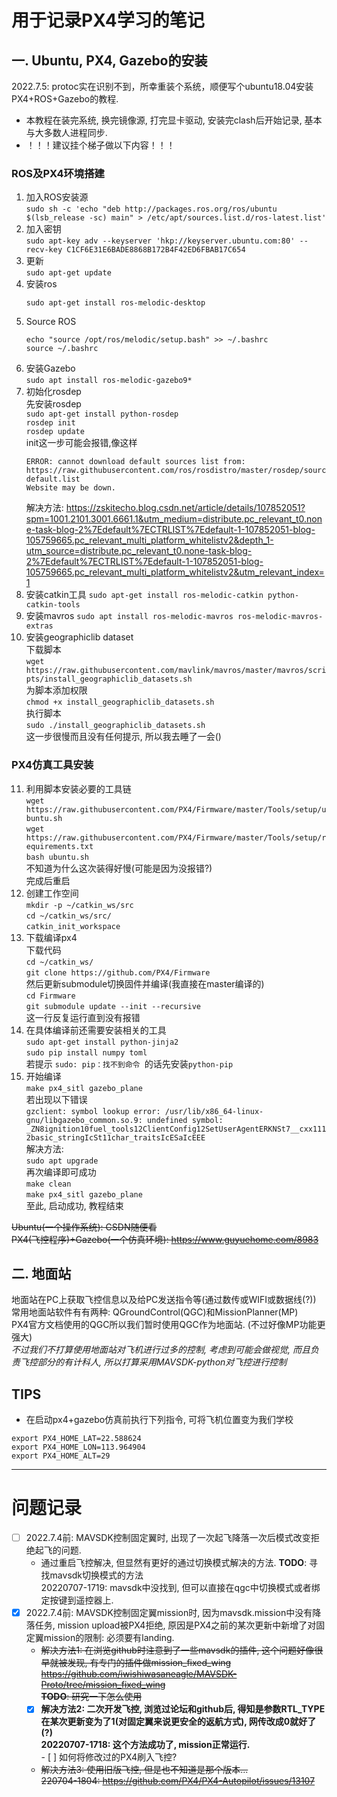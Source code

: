 # 用于记录PX4学习的笔记
## 一. Ubuntu, PX4, Gazebo的安装
2022.7.5: protoc实在识别不到，所幸重装个系统，顺便写个ubuntu18.04安装PX4+ROS+Gazebo的教程.
- 本教程在装完系统, 换完镜像源, 打完显卡驱动, 安装完clash后开始记录, 基本与大多数人进程同步. 
- ！！！建议挂个梯子做以下内容！！！  
### ROS及PX4环境搭建
1. 加入ROS安装源\
    `sudo sh -c 'echo "deb http://packages.ros.org/ros/ubuntu $(lsb_release -sc) main" > /etc/apt/sources.list.d/ros-latest.list'`
2. 加入密钥\
    `sudo apt-key adv --keyserver 'hkp://keyserver.ubuntu.com:80' --recv-key C1CF6E31E6BADE8868B172B4F42ED6FBAB17C654`
3. 更新\
    `sudo apt-get update`
4. 安装ros
    ```
    sudo apt-get install ros-melodic-desktop
    ```
5. Source ROS
    ```
    echo "source /opt/ros/melodic/setup.bash" >> ~/.bashrc
    source ~/.bashrc
    ```
6. 安装Gazebo\
    `sudo apt install ros-melodic-gazebo9*`
7. 初始化rosdep\
    先安装rosdep\
    `sudo apt-get install python-rosdep`\
    `rosdep init`\
    `rosdep update`\
    init这一步可能会报错,像这样
    ```
    ERROR: cannot download default sources list from:
    https://raw.githubusercontent.com/ros/rosdistro/master/rosdep/sources.list.d/20-default.list
    Website may be down.
     ```
     解决方法: https://zskitecho.blog.csdn.net/article/details/107852051?spm=1001.2101.3001.6661.1&utm_medium=distribute.pc_relevant_t0.none-task-blog-2%7Edefault%7ECTRLIST%7Edefault-1-107852051-blog-105759665.pc_relevant_multi_platform_whitelistv2&depth_1-utm_source=distribute.pc_relevant_t0.none-task-blog-2%7Edefault%7ECTRLIST%7Edefault-1-107852051-blog-105759665.pc_relevant_multi_platform_whitelistv2&utm_relevant_index=1
8. 安装catkin工具
    `sudo apt-get install ros-melodic-catkin python-catkin-tools`
9. 安装mavros
    `sudo apt install ros-melodic-mavros ros-melodic-mavros-extras`
10. 安装geographiclib dataset\
    下载脚本\
    `wget https://raw.githubusercontent.com/mavlink/mavros/master/mavros/scripts/install_geographiclib_datasets.sh`\
    为脚本添加权限\
    `chmod +x install_geographiclib_datasets.sh`\
    执行脚本\
    `sudo ./install_geographiclib_datasets.sh`\
    这一步很慢而且没有任何提示, 所以我去睡了一会()
### PX4仿真工具安装
11. 利用脚本安装必要的工具链\
    `wget https://raw.githubusercontent.com/PX4/Firmware/master/Tools/setup/ubuntu.sh`\
    `wget https://raw.githubusercontent.com/PX4/Firmware/master/Tools/setup/requirements.txt`\
    `bash ubuntu.sh`\
    不知道为什么这次装得好慢(可能是因为没报错?)\
    完成后重启
12. 创建工作空间\
    `mkdir -p ~/catkin_ws/src`\
    `cd ~/catkin_ws/src/`\
    `catkin_init_workspace`
11. 下载编译px4\
    下载代码\
    `cd ~/catkin_ws/`\
    `git clone https://github.com/PX4/Firmware`\
    然后更新submodule切换固件并编译(我直接在master编译的)\
    `cd Firmware`\
    `git submodule update --init --recursive`\
    这一行反复运行直到没有报错
12. 在具体编译前还需要安装相关的工具\
    `sudo apt-get install python-jinja2`\
    `sudo pip install numpy toml`\
    若提示 `sudo: pip：找不到命令 `的话先安装`python-pip`
13. 开始编译\
    `make px4_sitl gazebo_plane`\
    若出现以下错误\
    `gzclient: symbol lookup error: /usr/lib/x86_64-linux-gnu/libgazebo_common.so.9: undefined symbol: _ZN8ignition10fuel_tools12ClientConfig12SetUserAgentERKNSt7__cxx1112basic_stringIcSt11char_traitsIcESaIcEEE`\
    解决方法:\
    `sudo apt upgrade`\
    再次编译即可成功\
    `make clean`\
    `make px4_sitl gazebo_plane`\
    至此, 启动成功, 教程结束



~~Ubuntu(一个操作系统): CSDN随便看~~\
~~PX4(飞控程序)+Gazebo(一个仿真环境): https://www.guyuehome.com/8983~~
## 二. 地面站
地面站在PC上获取飞控信息以及给PC发送指令等(通过数传或WIFI或数据线(?))
常用地面站软件有有两种: QGroundControl(QGC)和MissionPlanner(MP)\
PX4官方文档使用的QGC所以我们暂时使用QGC作为地面站. (不过好像MP功能更强大)\
*不过我们不打算使用地面站对飞机进行过多的控制, 考虑到可能会做视觉, 而且负责飞控部分的有计科人, 所以打算采用MAVSDK-python对飞控进行控制*
## TIPS  
- 在启动px4+gazebo仿真前执行下列指令, 可将飞机位置变为我们学校  
```
export PX4_HOME_LAT=22.588624
export PX4_HOME_LON=113.964904
export PX4_HOME_ALT=29
```


---
# 问题记录
- [ ] 2022.7.4前: MAVSDK控制固定翼时, 出现了一次起飞降落一次后模式改变拒绝起飞的问题. 
    - 通过重启飞控解决, 但显然有更好的通过切换模式解决的方法. 
       **TODO**: 寻找mavsdk切换模式的方法  
       20220707-1719: mavsdk中没找到, 但可以直接在qgc中切换模式或者绑定按键到遥控器上. 
- [x] 2022.7.4前: MAVSDK控制固定翼mission时, 因为mavsdk.mission中没有降落任务, mission upload被PX4拒绝, 原因是PX4之前的某次更新中新增了对固定翼mission的限制: 必须要有landing. 
    - ~~解决方法1: 在浏览github时注意到了一些mavsdk的插件, 这个问题好像很早就被发现, 有专门的插件做mission_fixed_wing\
    https://github.com/iwishiwasaneagle/MAVSDK-Proto/tree/mission_fixed_wing \
        **TODO**: 研究一下怎么使用~~
    - [x] **解决方法2: 二次开发飞控, 浏览过论坛和github后, 得知是参数RTL_TYPE在某次更新变为了1(对固定翼来说更安全的返航方式), 网传改成0就好了(?)**  
        **20220707-1718: 这个方法成功了, mission正常运行.**  
            - [ ] 如何将修改过的PX4刷入飞控?
    - ~~解决方法3: 使用旧版飞控, 但是也不知道是那个版本...\
        220704-1804: https://github.com/PX4/PX4-Autopilot/issues/13107~~
